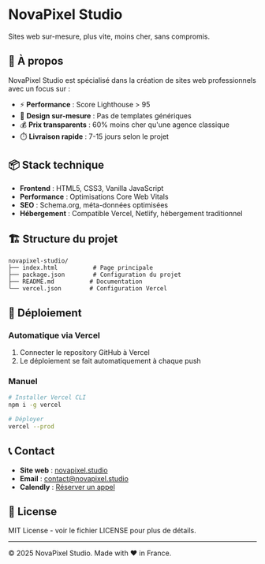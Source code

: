 # NovaPixel Studio

Sites web sur-mesure, plus vite, moins cher, sans compromis.

## 🚀 À propos

NovaPixel Studio est spécialisé dans la création de sites web professionnels avec un focus sur :
- ⚡ **Performance** : Score Lighthouse > 95
- 🎨 **Design sur-mesure** : Pas de templates génériques
- 💰 **Prix transparents** : 60% moins cher qu'une agence classique
- ⏱️ **Livraison rapide** : 7-15 jours selon le projet

## 📦 Stack technique

- **Frontend** : HTML5, CSS3, Vanilla JavaScript
- **Performance** : Optimisations Core Web Vitals
- **SEO** : Schema.org, méta-données optimisées
- **Hébergement** : Compatible Vercel, Netlify, hébergement traditionnel

## 🏗️ Structure du projet

```
novapixel-studio/
├── index.html          # Page principale
├── package.json        # Configuration du projet
├── README.md          # Documentation
└── vercel.json        # Configuration Vercel
```

## 🚀 Déploiement

### Automatique via Vercel
1. Connecter le repository GitHub à Vercel
2. Le déploiement se fait automatiquement à chaque push

### Manuel
```bash
# Installer Vercel CLI
npm i -g vercel

# Déployer
vercel --prod
```

## 📞 Contact

- **Site web** : [novapixel.studio](https://novapixel.studio)
- **Email** : contact@novapixel.studio
- **Calendly** : [Réserver un appel](https://calendly.com/danamzallag4/30min)

## 📄 License

MIT License - voir le fichier LICENSE pour plus de détails.

---

© 2025 NovaPixel Studio. Made with ❤️ in France.
